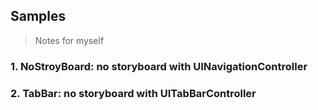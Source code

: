 ## Samples

> Notes for myself

### 1. NoStroyBoard: no storyboard with UINavigationController

### 2. TabBar: no storyboard with UITabBarController
